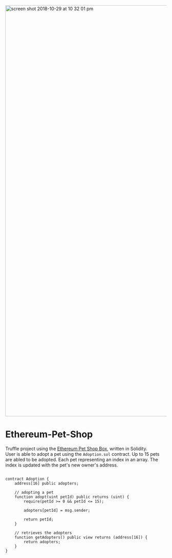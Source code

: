 <img width="1280" alt="screen shot 2018-10-29 at 10 32 01 pm" src="https://user-images.githubusercontent.com/7444521/47697957-8cfbf780-dbca-11e8-9749-913ff13cfcf8.png">

# Ethereum-Pet-Shop

Truffle project using the [Ethereum Pet Shop Box](https://truffleframework.com/boxes/pet-shop), written in Solidity.  
User is able to adopt a pet using the `Adoption.sol` contract.  Up to 15 pets are abled to be adopted. 
Each pet representing an index in an array.  The index is updated with the pet's new owner's address.

````

contract Adoption {
    address[16] public adopters;

    // adopting a pet
    function adopt(uint petId) public returns (uint) {
        require(petId >= 0 && petId <= 15);

        adopters[petId] = msg.sender;

        return petId;
    }
    
    // retrieves the adopters
    function getAdopters() public view returns (address[16]) {
        return adopters;
    }
}
````
